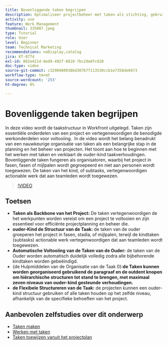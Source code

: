 ```yaml
---
title: Bovenliggende taken begrijpen
description: Optimaliseer projectbeheer met taken als stichting, gebruikend ouder-kind structuren, automatische oudertaakvoltooiing, flexibele organisatiehulpmiddelen, en op maat gemaakte taak structurerend voor efficiency.
activity: use
feature: Work Management
thumbnail: 335087.jpeg
type: Tutorial
role: User
level: Beginner
team: Technical Marketing
recommendations: noDisplay,catalog
jira: KT-8774
exl-id: 882e421d-8ed9-492f-8810-7bc2de8fc820
doc-type: video
source-git-commit: c32909809386d30767f113530ccb1e7358de0473
workflow-type: tm+mt
source-wordcount: '253'
ht-degree: 0%

---
```


# Bovenliggende taken begrijpen

In deze video wordt de taakstructuur in Workfront uitgelegd. Taken zijn essentiële onderdelen van een project en vertegenwoordigen de benodigde werkonderdelen voor voltooiing. &#x200B; In de video wordt het belang benadrukt van een nauwkeurige organisatie van taken als een belangrijke stap in de planning en het beheer van projecten. Het toont aan hoe te beginnen met het werken met taken en verklaart de ouder-kind taakverhoudingen.
&#x200B;Bovenliggende taken fungeren als organisatoren, waarbij het project in fasen, fasen of mijlpalen wordt gegroepeerd en niet aan personen wordt toegewezen. De taken van het kind, of subtasks, vertegenwoordigen actionable werk dat aan teamleden wordt toegewezen.

>[!VIDEO](https://video.tv.adobe.com/v/3445602/?quality=12&learn=on&enablevpops&captions=dut)

## Toetsen

* **Taken als Backbone van het Project:** De taken vertegenwoordigen de het werkpunten worden vereist om een project te voltooien en zijn essentieel voor efficiënte projectplanning en beheer die. &#x200B;
* **ouder-Kind de Structuur van de Taak:** de taken van de ouder groeperen het project in fasen, stadia, of mijlpalen, terwijl de kindtaken (subtasks) actionable werk vertegenwoordigen dat aan teamleden wordt toegewezen. &#x200B;
* **Automatische Voltooiing van de Taken van de Ouder:** de taken van de Ouder worden automatisch duidelijk volledig zodra alle bijbehorende kindtaken worden gebeëindigd. &#x200B;
* {de Hulpmiddelen van de Organisatie van de Taak 0}:**de Taken kunnen worden georganiseerd gebruikend de paragraaf en de outdent knopen om hiërarchische structuren tot stand te brengen, met maximaal zeven niveaus van ouder-kind gesteunde verhoudingen.**
* **de Flexibele Structureren van de Taak:** de projecten kunnen een ouder-kind structuur gebruiken of alle taken houden op het zelfde niveau, afhankelijk van de specifieke behoeften van het project. &#x200B;


## Aanbevolen zelfstudies over dit onderwerp

* [Taken maken](/help/manage-work/tasks/how-to-create-tasks.md)
* [Werken met taken](/help/manage-work/tasks/work-with-tasks.md)
* [Taken toewijzen vanuit het projectplan](/help/manage-work/tasks/assign-tasks-from-the-project-plan.md)

